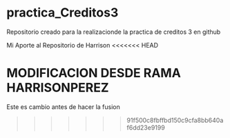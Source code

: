 # practica_Creditos3
Repositorio creado para la realizacionde la practica de creditos 3 en github

Mi Aporte al Repositorio de Harrison
<<<<<<< HEAD

MODIFICACION DESDE RAMA HARRISONPEREZ
=======
Este es cambio antes de hacer la fusion 
>>>>>>> 91f500c8fbffbd150c9cfa8bb640af6dd23e9199

